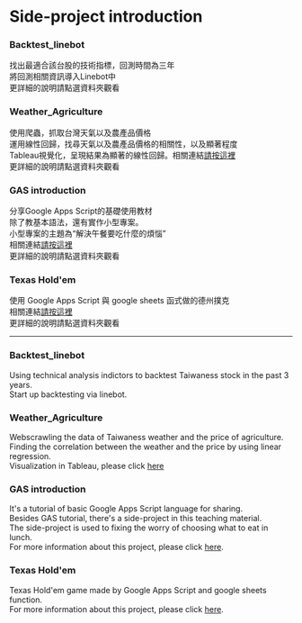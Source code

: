 # Side-project introduction

### Backtest_linebot</br>
找出最適合該台股的技術指標，回測時間為三年</br>
將回測相關資訊導入Linebot中</br>
更詳細的說明請點選資料夾觀看</br>

### Weather_Agriculture</br>
使用爬蟲，抓取台灣天氣以及農產品價格</br>
運用線性回歸，找尋天氣以及農產品價格的相關性，以及顯著程度</br>
Tableau視覺化，呈現結果為顯著的線性回歸。相關連結[請按這裡](https://public.tableau.com/app/profile/ben4602414/viz/_16510427808810/sheet4)</br>
更詳細的說明請點選資料夾觀看</br>

### GAS introduction</br>
分享Google Apps Script的基礎使用教材</br>
除了教基本語法，還有實作小型專案。</br>
小型專案的主題為“解決午餐要吃什麼的煩惱”</br>
相關連結[請按這裡](https://docs.google.com/spreadsheets/d/1b9ngb2sEA_tEP1LScHX-s3c79-kaDZAl9I9MMJuZ9YA/edit?usp=sharing)</br>
更詳細的說明請點選資料夾觀看</br>

### Texas Hold'em</br>
使用 Google Apps Script 與 google sheets 函式做的德州撲克</br>
相關連結[請按這裡](https://docs.google.com/spreadsheets/d/15UN23baYrNKWHMCvaZo0q8OnPCamLAn7rtw-SIDVTgI/edit?usp=sharing)</br>
更詳細的說明請點選資料夾觀看</br>

------

### Backtest_linebot</br>
Using technical analysis indictors to backtest Taiwaness stock in the past 3 years.</br>
Start up backtesting via linebot.</br>

### Weather_Agriculture</br>
Webscrawling the data of Taiwaness weather and the price of agriculture.</br>
Finding the correlation between the weather and the price by using linear regression.</br>
Visualization in Tableau, please click [here](https://public.tableau.com/app/profile/ben4602414/viz/_16510427808810/sheet4)</br>


### GAS introduction</br>
It's a tutorial of basic Google Apps Script language for sharing.</br>
Besides GAS tutorial, there's a side-project in this teaching material.</br>
The side-project is used to fixing the worry of choosing what to eat in lunch.</br>
For more information about this project, please click [here](https://docs.google.com/spreadsheets/d/1b9ngb2sEA_tEP1LScHX-s3c79-kaDZAl9I9MMJuZ9YA/edit?usp=sharing).</br>

### Texas Hold'em</br>
Texas Hold'em game made by Google Apps Script and google sheets function.</br>
For more information about this project, please click [here](https://docs.google.com/spreadsheets/d/15UN23baYrNKWHMCvaZo0q8OnPCamLAn7rtw-SIDVTgI/edit?usp=sharing).</br>


